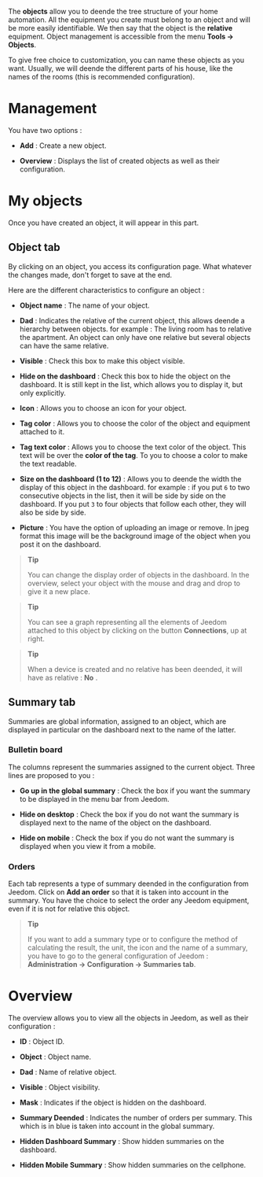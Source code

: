 The **objects** allow you to deende the tree structure of your home automation.
All the equipment you create must belong to an object and
will be more easily identifiable. We then say that the object
is the **relative** equipment. Object management is accessible
from the menu **Tools → Objects**.

To give free choice to customization, you can name these
objects as you want. Usually, we will deende the different
parts of his house, like the names of the rooms (this is
recommended configuration).

Management 
=======

You have two options :

-   **Add** : Create a new object.

-   **Overview** : Displays the list of created objects
    as well as their configuration.

My objects 
==========

Once you have created an object, it will appear in this part.

Object tab 
------------

By clicking on an object, you access its configuration page. What
whatever the changes made, don&#39;t forget to save at the
end.

Here are the different characteristics to configure an object :

-   **Object name** : The name of your object.

-   **Dad** : Indicates the relative of the current object, this allows
    deende a hierarchy between objects. for example : The living room has
    to relative the apartment. An object can only have one relative
    but several objects can have the same relative.

-   **Visible** : Check this box to make this object visible.

-   **Hide on the dashboard** : Check this box to hide
    the object on the dashboard. It is still kept in the
    list, which allows you to display it, but only
    explicitly.

-   **Icon** : Allows you to choose an icon for your object.

-   **Tag color** : Allows you to choose the color of the object and
    equipment attached to it.

-   **Tag text color** : Allows you to choose the text color
    of the object. This text will be over the **color of the tag**. To you
    to choose a color to make the text readable.

-   **Size on the dashboard (1 to 12)** : Allows you to deende the width
    the display of this object in the dashboard. for example : if you
    put `6` to two consecutive objects in the list, then it
    will be side by side on the dashboard. If you put `3` to four
    objects that follow each other, they will also be side by side.
    
-   **Picture** : You have the option of uploading an image or
    remove. In jpeg format this image will be the background image of the object
    when you post it on the dashboard.

> **Tip**
>
> You can change the display order of objects in the dashboard.
> In the overview, select your object with the mouse and 
> drag and drop to give it a new place.

> **Tip**
>
> You can see a graph representing all the elements of Jeedom
> attached to this object by clicking on the button **Connections**, up at
> right.

> **Tip**
>
> When a device is created and no relative has been deended, it
> will have as relative : **No** .

Summary tab 
-------------

Summaries are global information, assigned to an object, which
are displayed in particular on the dashboard next to the name of the latter.

### Bulletin board 

The columns represent the summaries assigned to the current object. Three
lines are proposed to you :

-   **Go up in the global summary** : Check the box if you
    want the summary to be displayed in the menu bar
    from Jeedom.

-   **Hide on desktop** : Check the box if you do not want
    the summary is displayed next to the name of the object on the dashboard.

-   **Hide on mobile** : Check the box if you do not want
    the summary is displayed when you view it from a mobile.

### Orders 

Each tab represents a type of summary deended in the configuration
from Jeedom. Click on **Add an order** so that it is
taken into account in the summary. You have the choice to select the
order any Jeedom equipment, even if it is not for
relative this object.

> **Tip**
>
> If you want to add a summary type or to configure the
> method of calculating the result, the unit, the icon and the name of a summary,
> you have to go to the general configuration of Jeedom :
> **Administration → Configuration → Summaries tab**.

Overview 
==============

The overview allows you to view all the objects in
Jeedom, as well as their configuration :

-   **ID** : Object ID.

-   **Object** : Object name.

-   **Dad** : Name of relative object.

-   **Visible** : Object visibility.

-   **Mask** : Indicates if the object is hidden on the dashboard.

-   **Summary Deended** : Indicates the number of orders per summary. This
    which is in blue is taken into account in the global summary.

-   **Hidden Dashboard Summary** : Show hidden summaries on
    the dashboard.

-   **Hidden Mobile Summary** : Show hidden summaries on
    the cellphone.


